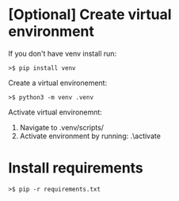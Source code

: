 
# \[Optional\] Create virtual environment
If you don't have venv install run:
```plaintext
>$ pip install venv
```

Create a virtual environement:
```plaintext
>$ python3 -m venv .venv
```

Activate virtual environemnt:
1. Navigate to .venv/scripts/
2. Activate environment by running: .\activate


# Install requirements
```plaintext
>$ pip -r requirements.txt
```